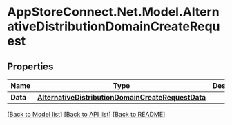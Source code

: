 # AppStoreConnect.Net.Model.AlternativeDistributionDomainCreateRequest

## Properties

Name | Type | Description | Notes
------------ | ------------- | ------------- | -------------
**Data** | [**AlternativeDistributionDomainCreateRequestData**](AlternativeDistributionDomainCreateRequestData.md) |  | 

[[Back to Model list]](../README.md#documentation-for-models) [[Back to API list]](../README.md#documentation-for-api-endpoints) [[Back to README]](../README.md)

